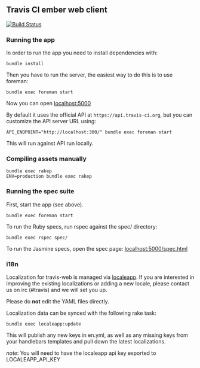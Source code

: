 ## Travis CI ember web client
[![Build Status](https://travis-ci.org/travis-ci/travis-web.png?branch=master)](https://travis-ci.org/travis-ci/travis-web)
### Running the app

In order to run the app you need to install dependencies with:

    bundle install

Then you have to run the server, the easiest way to do this is to
use foreman:

    bundle exec foreman start

Now you can open [localhost:5000](http://localhost:5000)

By default it uses the official API at `https://api.travis-ci.org`, but you
can customize the API server URL using:


    API_ENDPOINT="http://localhost:300/" bundle exec foreman start

This will run against API run locally.

### Compiling assets manually

    bundle exec rakep
    ENV=production bundle exec rakep

### Running the spec suite

First, start the app (see above).

    bundle exec foreman start

To run the Ruby specs, run rspec against the spec/ directory:

    bundle exec rspec spec/

To run the Jasmine specs, open the spec page: [localhost:5000/spec.html](http://localhost:5000/spec.html)

### i18n

Localization for travis-web is managed via [localeapp](http://localeapp.com).
If you are interested in improving the existing localizations or adding
a new locale, please contact us on irc (#travis) and we will set you up.

Please do **not** edit the YAML files directly.

Localization data can be synced with the following rake task:

    bundle exec localeapp:update

This will publish any new keys in en.yml, as well as any missing keys
from your handlebars templates and pull down the latest localizations.

*note*: You will need to have the localeapp api key exported to
LOCALEAPP_API_KEY
